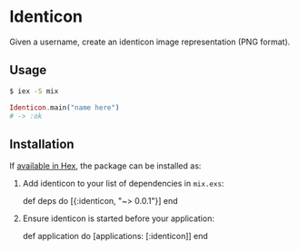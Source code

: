 # Identicon

Given a username, create an identicon image representation (PNG format).

## Usage
```sh
$ iex -S mix
```

```elixir
Identicon.main("name here")
# -> :ok
```

## Installation

If [available in Hex](https://hex.pm/docs/publish), the package can be installed as:

  1. Add identicon to your list of dependencies in `mix.exs`:

        def deps do
          [{:identicon, "~> 0.0.1"}]
        end

  2. Ensure identicon is started before your application:

        def application do
          [applications: [:identicon]]
        end
